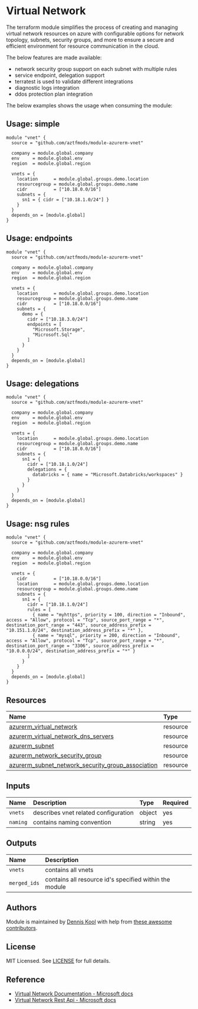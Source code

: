 # Virtual Network

The terraform module simplifies the process of creating and managing virtual network resources on azure with configurable options for network topology, subnets, security groups, and more to ensure a secure and efficient environment for resource communication in the cloud.

The below features are made available:

- network security group support on each subnet with multiple rules
- service endpoint, delegation support
- terratest is used to validate different integrations
- diagnostic logs integration
- ddos protection plan integration

The below examples shows the usage when consuming the module:

## Usage: simple

```hcl
module "vnet" {
  source = "github.com/aztfmods/module-azurerm-vnet"

  company = module.global.company
  env     = module.global.env
  region  = module.global.region

  vnets = {
    location      = module.global.groups.demo.location
    resourcegroup = module.global.groups.demo.name
    cidr          = ["10.18.0.0/16"]
    subnets = {
      sn1 = { cidr = ["10.18.1.0/24"] }
    }
  }
  depends_on = [module.global]
}
```

## Usage: endpoints

```hcl
module "vnet" {
  source = "github.com/aztfmods/module-azurerm-vnet"

  company = module.global.company
  env     = module.global.env
  region  = module.global.region

  vnets = {
    location      = module.global.groups.demo.location
    resourcegroup = module.global.groups.demo.name
    cidr          = ["10.18.0.0/16"]
    subnets = {
      demo = {
        cidr = ["10.18.3.0/24"]
        endpoints = [
          "Microsoft.Storage",
          "Microsoft.Sql"
        ]
      }
    }
  }
  depends_on = [module.global]
}
```

## Usage: delegations

```hcl
module "vnet" {
  source = "github.com/aztfmods/module-azurerm-vnet"

  company = module.global.company
  env     = module.global.env
  region  = module.global.region

  vnets = {
    location      = module.global.groups.demo.location
    resourcegroup = module.global.groups.demo.name
    cidr          = ["10.18.0.0/16"]
    subnets = {
      sn1 = {
        cidr = ["10.18.1.0/24"]
        delegations = {
          databricks = { name = "Microsoft.Databricks/workspaces" }
        }
      }
    }
  }
  depends_on = [module.global]
}
```

## Usage: nsg rules

```hcl
module "vnet" {
  source = "github.com/aztfmods/module-azurerm-vnet"

  company = module.global.company
  env     = module.global.env
  region  = module.global.region

  vnets = {
    cidr          = ["10.18.0.0/16"]
    location      = module.global.groups.demo.location
    resourcegroup = module.global.groups.demo.name
    subnets = {
      sn1 = {
        cidr = ["10.18.1.0/24"]
        rules = [
          { name = "myhttps", priority = 100, direction = "Inbound", access = "Allow", protocol = "Tcp", source_port_range = "*", destination_port_range = "443", source_address_prefix = "10.151.1.0/24", destination_address_prefix = "*" },
          { name = "mysql", priority = 200, direction = "Inbound", access = "Allow", protocol = "Tcp", source_port_range = "*", destination_port_range = "3306", source_address_prefix = "10.0.0.0/24", destination_address_prefix = "*" }
        ]
      }
    }
  }
  depends_on = [module.global]
}
```

## Resources

| Name | Type |
| :-- | :-- |
| [azurerm_virtual_network](https://registry.terraform.io/providers/hashicorp/azurerm/latest/docs/resources/virtual_network) | resource |
| [azurerm_virtual_network_dns_servers](https://registry.terraform.io/providers/hashicorp/azurerm/latest/docs/resources/virtual_network_dns_servers) | resource |
| [azurerm_subnet](https://registry.terraform.io/providers/hashicorp/azurerm/latest/docs/resources/subnet) | resource |
| [azurerm_network_security_group](https://registry.terraform.io/providers/hashicorp/azurerm/latest/docs/resources/network_security_group) | resource |
| [azurerm_subnet_network_security_group_association](https://registry.terraform.io/providers/hashicorp/azurerm/latest/docs/resources/subnet_network_security_group_association) | resource |

## Inputs

| Name | Description | Type | Required |
| :-- | :-- | :-- | :-- |
| `vnets` | describes vnet related configuration | object | yes |
| `naming` | contains naming convention | string | yes |

## Outputs

| Name | Description |
| :-- | :-- |
| `vnets` | contains all vnets |
| `merged_ids` | contains all resource id's specified within the module |

## Authors

Module is maintained by [Dennis Kool](https://github.com/dkooll) with help from [these awesome contributors](https://github.com/aztfmods/module-azurerm-vnet/graphs/contributors).

## License

MIT Licensed. See [LICENSE](https://github.com/aztfmods/module-azurerm-vnet/blob/main/LICENSE) for full details.

## Reference

- [Virtual Network Documentation - Microsoft docs](https://learn.microsoft.com/en-us/azure/virtual-network/)
- [Virtual Network Rest Api - Microsoft docs](https://learn.microsoft.com/en-us/rest/api/virtual-network/)
